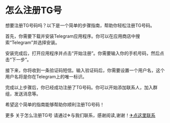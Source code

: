 # 怎么注册TG号

想要注册TG号码吗？以下是一个简单的步骤指南，帮助你轻松注册TG号码。

首先，你需要下载并安装Telegram应用程序。你可以在应用商店中搜索“Telegram”并选择安装。

安装完成后，打开应用程序并点击“开始注册”。你需要输入你的手机号码，然后点击“下一步”。

接下来，你将收到一条验证码短信。输入验证码后，你需要设置一个用户名，这个用户名将是你在Telegram上的唯一标识。

完成以上步骤后，你已经成功注册了TG号码。你可以开始添加联系人，加入群组，发送消息等。

希望这个简单的指南能够帮助你顺利注册TG号码！

更多 关于怎么注册TG号 请通过✈与我们联系，感谢阅读,谢谢！[✈点这里联系](https://sms.k02.cc)